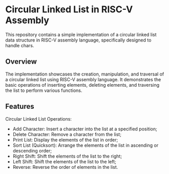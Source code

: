 # Circular Linked List in RISC-V Assembly

This repository contains a simple implementation of a circular linked list data structure in RISC-V assembly language, specifically designed to handle chars.

## Overview
The implementation showcases the creation, manipulation, and traversal of a circular linked list using RISC-V assembly language. It demonstrates the basic operations of inserting elements, deleting elements, and traversing the list to perform various functions.

## Features
Circular Linked List Operations:
- Add Character: Insert a character into the list at a specified position;
- Delete Character: Remove a character from the list;
- Print List: Display the elements of the list in order;
- Sort List (Quicksort): Arrange the elements of the list in ascending or descending order;
- Right Shift: Shift the elements of the list to the right;
- Left Shift: Shift the elements of the list to the left;
- Reverse: Reverse the order of elements in the list.
